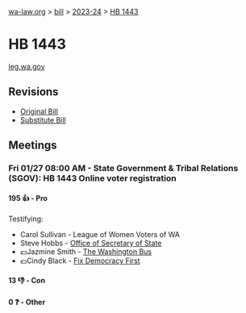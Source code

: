 [wa-law.org](/) > [bill](/bill/) > [2023-24](/bill/2023-24/) > [HB 1443](/bill/2023-24/hb/1443/)

# HB 1443
[leg.wa.gov](https://app.leg.wa.gov/billsummary?BillNumber=1443&Year=2023&Initiative=false)

## Revisions
* [Original Bill](1/)
* [Substitute Bill](S/)

## Meetings
### Fri 01/27 08:00 AM - State Government & Tribal Relations (SGOV): HB 1443 Online voter registration
#### 195 👍 - Pro
Testifying:
* Carol Sullivan - League of Women Voters of WA
* Steve Hobbs - [Office of Secretary of State](/org/office_of_secretary_of_state/)
* 💵Jazmine Smith - [The Washington Bus](/org/the_washington_bus/)
* 💵Cindy Black - [Fix Democracy First](/org/fix_democracy_first/)

#### 13 👎 - Con

#### 0 ❓ - Other
